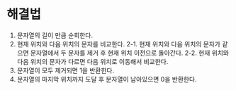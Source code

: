 # 해결법
1. 문자열의 길이 만큼 순회한다.
2. 현재 위치와 다음 위치의 문자를 비교한다.
 2-1. 현재 위치와 다음 위치의 문자가 같으면 문자열에서 두 문자를 제거 후 현재 위치 이전으로 돌아간다.
 2-2. 현재 위치와 다음 위치의 문자가 다르면 다음 위치로 이동해서 비교한다.
3. 문자열이 모두 제거되면 1을 반환한다.
4. 문자열의 마지막 위치까지 도달 후 문자열이 남아있으면 0을 반환한다.
